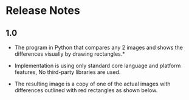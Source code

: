 # Release Notes

## 1.0
*   The program in Python that compares any 2 images and shows the differences visually by drawing rectangles.*

*   Implementation is using only standard core language and platform features, No third-party libraries are used.

*   The resulting image is a copy of one of the actual images with differences outlined with red rectangles as shown below.
